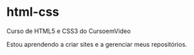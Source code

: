 # html-css
 Curso de HTML5 e CSS3 do CursoemVideo

 Estou aprendendo a criar sites e a gerenciar meus repositórios.
 
